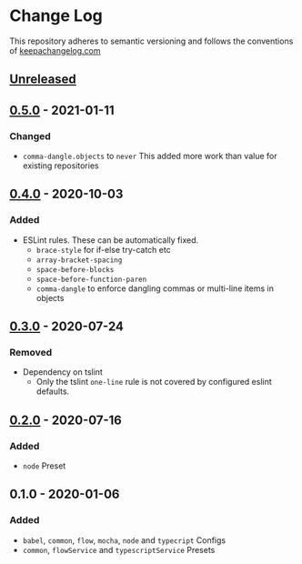 # Change Log

This repository adheres to semantic versioning and follows the conventions of [keepachangelog.com](http://keepachangelog.com)

## [Unreleased]

## [0.5.0] - 2021-01-11
### Changed
- `comma-dangle.objects` to `never` This added more work than value for existing repositories

## [0.4.0] - 2020-10-03
### Added
- ESLint rules. These can be automatically fixed.
  - `brace-style` for if-else try-catch etc
  - `array-bracket-spacing`
  - `space-before-blocks`
  - `space-before-function-paren`
  - `comma-dangle` to enforce dangling commas or multi-line items in objects

## [0.3.0] - 2020-07-24
### Removed
- Dependency on tslint
  - Only the tslint `one-line` rule is not covered by configured eslint defaults.

## [0.2.0] - 2020-07-16
### Added
- `node` Preset

## 0.1.0 - 2020-01-06
### Added
- `babel`, `common`, `flow`, `mocha`, `node` and `typecript` Configs
- `common`, `flowService` and `typescriptService` Presets

[Unreleased]: https://github.com/spoke-ph/eslint-config-spoke/compare/v0.5.0...HEAD
[0.5.0]: https://github.com/spoke-ph/eslint-config-spoke/compare/v0.4.0...v0.5.0
[0.4.0]: https://github.com/spoke-ph/eslint-config-spoke/compare/v0.3.0...v0.4.0
[0.3.0]: https://github.com/spoke-ph/eslint-config-spoke/compare/v0.2.0...v0.3.0
[0.2.0]: https://github.com/spoke-ph/eslint-config-spoke/compare/v0.1.0...v0.2.0
